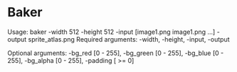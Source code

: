 # Baker

Usage: baker -width 512 -height 512 -input [image1.png image1.png ...] -output sprite_atlas.png
Required arguments:
	-width, -height, -input, -output

Optional arguments:
	-bg_red [0 - 255], -bg_green [0 - 255], -bg_blue [0 - 255], -bg_alpha [0 - 255], -padding [ >= 0]

